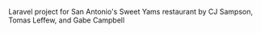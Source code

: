 Laravel project for San Antonio's Sweet Yams restaurant by CJ Sampson, Tomas Leffew, and Gabe Campbell